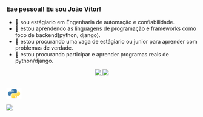 ### Eae pessoal! Eu sou João Vitor!
- 🔭 sou estágiario em Engenharia de automação e confiabilidade.
- 🌱 estou aprendendo as linguagens de programação e frameworks como foco de backend(python, django).
- 👯 estou procurando uma vaga de estágiario ou junior para aprender com problemas de verdade.
- 🤔 estou procurando participar e aprender programas reais de python/django.

<div align="center">
<a href="https://github.com/JaoVSantos">
<img height="180em" src="https://github-readme-stats.vercel.app/api?username=JaoVSantos&show_icons=true&theme=chartreuse-dark&include_all_commits=true&count_private=true"/>
<img height="180em" src="https://github-readme-stats.vercel.app/api/top-langs/?username=JaoVSantos&layout=compact&langs_count=7&theme=chartreuse-dark"/>
</div>
  
  ##
 
<img align="center" alt="Rafa-Python" height="30" width="40" src="https://raw.githubusercontent.com/devicons/devicon/master/icons/python/python-original.svg">
 
 <a href="www.linkedin.com/in/joãoviitorsantos" target="_blank"><img src="https://img.shields.io/badge/-LinkedIn-%230077B5?style=for-the-badge&logo=linkedin&logoColor=white" target="_blank"></a> 
